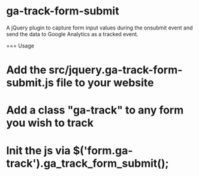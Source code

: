 ga-track-form-submit
====================

A jQuery plugin to capture form input values during the onsubmit event and send the data to Google Analytics as a tracked event.

=== Usage

# Add the src/jquery.ga-track-form-submit.js file to your website
# Add a class "ga-track" to any form you wish to track
# Init the js via $('form.ga-track').ga_track_form_submit();
